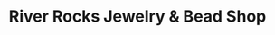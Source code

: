 ---
title: "River Rocks Jewelry & Bead Shop"
url: /troy/river-rocks-jewelry-und-bead-shop/
shop: Schmuck
---